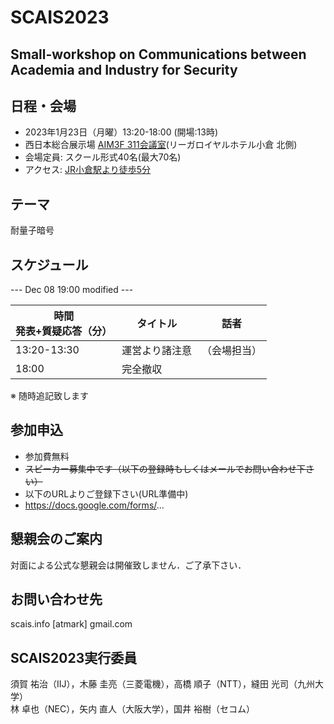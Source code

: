 # SCAIS2023
## Small-workshop on Communications between Academia and Industry for Security

## 日程・会場
- 2023年1月23日（月曜）13:20-18:00 (開場:13時)
- 西日本総合展示場 [AIM3F 311会議室](https://www.aim-kipro.co.jp/floor-guide/3f/)(リーガロイヤルホテル小倉 北側)
- 会場定員: スクール形式40名(最大70名)
- アクセス: [JR小倉駅より徒歩5分](https://www.aim-kipro.co.jp/about/access/)

## テーマ
 耐量子暗号

## スケジュール

--- Dec 08 19:00 modified ---

| 時間<br>発表+質疑応答（分） | タイトル | 話者 |
| --- | --- | --- 
| 13:20-13:30 | 運営より諸注意 | （会場担当）|
| 18:00 | 完全撤収 | |

※ 随時追記致します

## 参加申込
- 参加費無料
- ~~スピーカー募集中です（以下の登録時もしくはメールでお問い合わせ下さい）~~
- 以下のURLよりご登録下さい(URL準備中)
- https://docs.google.com/forms/...

## 懇親会のご案内
対面による公式な懇親会は開催致しません．ご了承下さい．

## お問い合わせ先
scais.info [atmark] gmail.com

## SCAIS2023実行委員
須賀 祐治（IIJ），木藤 圭亮（三菱電機），高橋 順子（NTT），縫田 光司（九州大学）<br>
林 卓也（NEC），矢内 直人（大阪大学），国井 裕樹（セコム）
